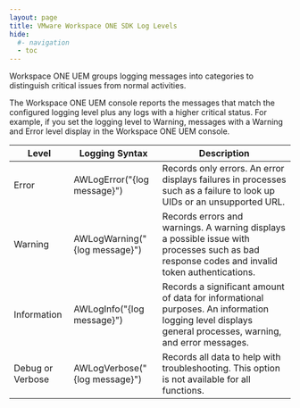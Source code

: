 ```yaml
---
layout: page
title: VMware Workspace ONE SDK Log Levels
hide:
  #- navigation
  - toc
---
```


Workspace ONE UEM groups logging messages into categories to distinguish critical issues from normal activities.

The Workspace ONE UEM console reports the messages that match the configured logging level plus any logs with a higher critical status. For example, if you set the logging level to Warning, messages with a Warning and Error level display in the Workspace ONE UEM console.

| Level | Logging Syntax | Description |
| --- | --- | --- |
| Error	| AWLogError("{log message}")	| Records only errors. An error displays failures in processes such as a failure to look up UIDs or an unsupported URL. |
| Warning	| AWLogWarning("{log message}")	| Records errors and warnings. A warning displays a possible issue with processes such as bad response codes and invalid token authentications. |
| Information |	AWLogInfo("{log message}") | Records a significant amount of data for informational purposes. An information logging level displays general processes, warning, and error messages. |
| Debug or Verbose | AWLogVerbose("{log message}") | Records all data to help with troubleshooting. This option is not available for all functions.|
